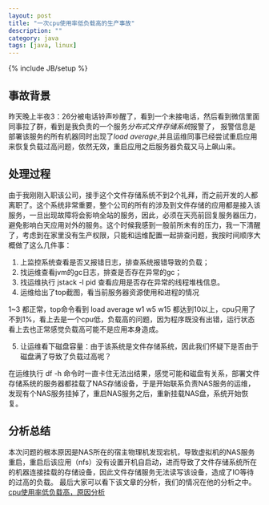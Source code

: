 ```yaml
---
layout: post
title: "一次cpu使用率低负载高的生产事故"
description: ""
category: java
tags: [java, linux]
---
```

{% include JB/setup %}

## 事故背景
昨天晚上半夜3：26分被电话铃声吵醒了，看到一个未接电话，然后看到微信里面同事拉了群，看到是我负责的一个服务*分布式文件存储系统*报警了， 报警信息是部署该服务的所有机器同时出现了*load average*,并且运维同事已经尝试重启应用来恢复负载过高问题，依然无效，重启应用之后服务器负载又马上飙山来。

## 处理过程
由于我刚刚入职该公司，接手这个文件存储系统不到2个礼拜，而之前开发的人都离职了。这个系统非常重要，整个公司的所有的涉及到文件存储的应用都是接入该服务，一旦出现故障将会影响全站的服务，因此，必须在天亮前回复服务器压力，避免影响白天应用对外的服务。这个时候我感到一股前所未有的压力，我一下清醒了，考虑到在家里没有生产权限，只能和运维配置一起排查问题，我按时间顺序大概做了这么几件事：
1. 上监控系统查看是否又报错日志，排查系统报错导致的负载；
2. 找运维查看jvm的gc日志，排查是否存在异常的gc；
3. 找运维执行 jstack -l pid 查看应用是否存在异常的线程堆栈信息。
4. 运维给出了top截图，看当前服务器资源使用和进程的情况

1~3 都正常，top命令看到 load average w1 w5 w15 都达到10以上，cpu只用了不到1%，看上去是一个cpu低，负载高的问题，因为程序既没有出错，运行状态看上去也正常感觉负载高可能不是应用本身造成。

5. 让运维看下磁盘容量：由于该系统是文件存储系统，因此我们怀疑下是否由于磁盘满了导致了负载过高呢？

在运维执行 df -h 命令时一直卡住无法出结果，感觉可能和磁盘有关系，部署文件存储系统的服务器都挂载了NAS存储设备，于是开始联系负责NAS服务的运维，发现有个NAS服务挂掉了，重启NAS服务之后，重新挂载NAS盘，系统开始恢复。

## 分析总结
本次问题的根本原因是NAS所在的宿主物理机发现宕机，导致虚拟机的NAS服务重启，重启后该应用（nfs）没有设置开机自启动，进而导致了文件存储系统所在的机器连接挂载的存储设备，因此文件存储服务无法读写该设备，造成了IO等待的过高的负载。
最后大家可以看下该文章的分析，我们的情况在他的分析之中。[cpu使用率低负载高，原因分析](http://www.fblinux.com/?p=281)